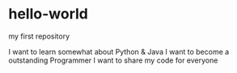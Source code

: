 # hello-world
my first repository

I want to learn somewhat about Python & Java
I want to become a outstanding Programmer
I want to share my code for everyone

